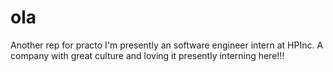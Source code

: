 # ola
Another rep for practo
I'm presently an software engineer intern at HPInc. A company with great culture and loving it presently interning here!!!
